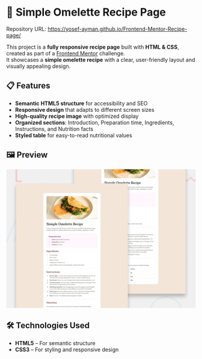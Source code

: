 # 🍳 Simple Omelette Recipe Page  

Repository URL: https://yosef-ayman.github.io/Frontend-Mentor-Recipe-page/

This project is a **fully responsive recipe page** built with **HTML & CSS**, created as part of a [Frontend Mentor](https://www.frontendmentor.io) challenge.  
It showcases a **simple omelette recipe** with a clear, user-friendly layout and visually appealing design.  

## 📋 Features  
- **Semantic HTML5 structure** for accessibility and SEO  
- **Responsive design** that adapts to different screen sizes  
- **High-quality recipe image** with optimized display  
- **Organized sections**: Introduction, Preparation time, Ingredients, Instructions, and Nutrition facts  
- **Styled table** for easy-to-read nutritional values  

## 🖼 Preview  
![Recipe Page Screenshot](preview.jpg)

## 🛠 Technologies Used  
- **HTML5** – For semantic structure  
- **CSS3** – For styling and responsive design
